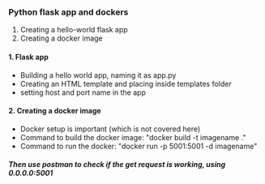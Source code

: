 ### Python flask app and dockers

1. Creating a hello-world flask app
2. Creating a docker image


#### 1. Flask app
- Building a hello world app, naming it as app.py
- Creating an HTML template and placing inside templates folder
- setting host and port name in the app

#### 2. Creating a docker image
- Docker setup is important (which is not covered here)
- Command to build the docker image: "docker build -t imagename ."
- Command to run the docker: "docker run -p 5001:5001 -d imagename"

##### Then use postman to check if the get request is working, using 0.0.0.0:5001
